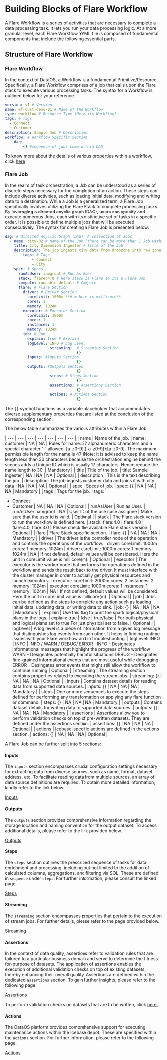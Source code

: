 # Building Blocks of Flare Workflow


A Flare Workflow is a series of activities that are necessary to complete a data processing task. It lets you run your data processing logic. At a more granular level, each Flare Workflow YAML file is composed of fundamental components that include the following essential parts.

## Structure of Flare Workflow

### **Flare Workflow**

In the context of DataOS, a Workflow is a fundamental Primitive/Resource. Specifically, a Flare Workflow comprises of a job that calls upon the Flare stack to execute various processing tasks. The syntax for a Workflow is outlined below for your reference.

```yaml
version: v1 # Version
name: wf-cust-demo-01 # Name of the Workflow
type: workflow # Resource Type (Here its Workflow)
tags: # Tags
  - Connect
  - Customer
description: Sample Job # Description 
workflow: # Workflow Specific Section
	dag:
		{} #sequence of jobs come within DAG
```

To know more about the details of various properties within a workflow, click [here](../../workflow.md) 

### **Flare Job**

In the realm of task orchestration, a Job can be understood as a series of discrete steps necessary for the completion of an action. These steps can include diverse activities, such as loading initial data, modifying and writing data to a destination. While a Job is a generalized term, a Flare Job specifically involves utilizing the Flare Stack to complete processing tasks. By leveraging a directed acyclic graph (DAG), users can specify and execute numerous Jobs, each with its distinctive set of tasks in a specific order. It is possible to define multiple jobs that will be executed consecutively. The syntax for creating a Flare Job is presented below:

```yaml
dag: # Directed Acyclic Graph (DAG): A collection of Jobs
  - name: city-02 # Name of the Job (there can be more than 1 Job within a DAG that can run on different stacks)
    title: City Dimension Ingester # Title of the Job
    description: The job ingests city data from dropzone into raw zone # Description
		tags: # Tags
			- Connect
			- City
    spec: # Specs
      runAsUser: iamgroot # Run As User
      stack: flare:4.0 # Here stack is Flare so its a Flare Job
      compute: runnable-default # Compute
      flare: # Flare Section
        driver: # Driver Section
          coreLimit: 1000m **# m here is millicore**
          cores: 1
          memory: 1024m
        executor: # Executor Section
          coreLimit: 1000m
          cores: 1
          instances: 1
          memory: 1024m
        job: # Job
          explain: true # Explain
          logLevel: INFO # Log Level
					streaming:  # Streaming Section
								{}
          inputs: #Inputs Section
								{}
          outputs: #Outputs Section
								{}
					steps: # Steps Section
								{}
					assertions: # Assertions Section
								{}
					actions: # Actions Section
								{}
```

The `{}` symbol functions as a variable placeholder that accommodates diverse supplementary properties that are listed at the conclusion of the corresponding section.

The below table summarizes the various attributes within a Flare Job:

| --- | --- | --- | --- | --- | --- | --- |
| name | Name of the job. | name: customer | NA | NA | Rules for name: 37 alphanumeric characters and a special character '-' allowed. [a-z0-9]([-a-z0-9]*[a-z0-9]. The maximum permissible length for the name is 47 (Note: It is advised to keep the name length less than 30 characters because the orchestration engine behind the scenes adds a Unique ID which is usually 17 characters. Hence reduce the name length to 30. | Mandatory |
| title | Title of the job. | title: Sample Ingester | NA | NA | NA | Optional |
| description | This is the text describing the job. | description: The job ingests customer data and joins it with city data | NA | NA | NA | Optional |
| spec | Specs of job. | spec:
    {} | NA | NA | NA | Mandatory |
| tags | Tags for the job. | tags:
   - Connect
   - Customer | NA | NA | NA | Optional |
| runAsUser | Run as User. | runAsUser: iamgroot | NA | User ID of the use case assignee | Make sure that the user id is valid. | Optional |
| stack | The Flare stack version to run the workflow is defined here.  | stack: flare:4.0 | flare:4.0 | flare:4.0, flare:3.0 | Please check the available Flare stack version. | Optional |
| flare | Flare Stack specific section. | flare: 
     {} | NA | NA | NA | Mandatory |
| driver | The driver is the controller node of the operation and controls the operations of the workflow. | driver:
  coreLimit: 1000m
  cores: 1
  memory: 1024m | driver:
  coreLimit: 1000m
  cores: 1
  memory: 1024m | NA | If not defined, default values will be considered. Here the unit in coreLimit value is millicore(m). | Optional |
| executor | The executor is the worker node that performs the operations defined in the workflow and sends the result back to the driver. It must interface with the cluster manager in order to actually get physical resources and launch executors. | executor:
  coreLimit: 2000m
  cores: 2
  instances: 2
  memory: 1024m | executor:
  coreLimit: 1000m
  cores: 1
  instances: 1
  memory: 1024m | NA | If not defined, default values will be considered. Here the unit in coreLimit value is millicore(m). | Optional |
| job | Jobs can be defined as the steps to complete any action such as loading initial data, updating data, or writing data to sink. | job:
    {} | NA | NA | NA | Mandatory |
| explain | Use this flag to print the spark logical/physical plans in the logs.  | explain: true | false | true/false | For both physical and logical plans set to true
For just physical set to false. | Optional |
| logLevel | A log level is a piece of information from a given log message that distinguishes log events from each other. It helps in finding runtime issues with your Flare workflow and in troubleshooting. | logLevel: INFO | INFO | INFO / WARN / DEBUG/ ERROR | INFO - Designates informational messages that highlight the progress of the workflow
WARN - Designates potentially harmful situations
DEBUG - Designates fine-grained informational events that are most useful while debugging
ERROR - Desingates error events that might still allow the workflow to continue running | Optional |
| streaming | The streaming section contains properties related to executing the stream jobs. | streaming:
    {} | NA | NA | NA | Optional |
| inputs | Contains dataset details for reading data from supported data sources. | inputs:
     {} | NA | NA | NA | Mandatory |
| steps | One or more sequences to execute the steps defined for performing any transformation or applying any flare function or command. | steps:
     {} | NA | NA | NA | Mandatory |
| outputs | Contains dataset details for writing data to supported data sources. | outputs:
     {] | NA | NA | NA | Mandatory |
| assertions | Assertions allow you to perform validation checks on top of pre-written datasets. They are defined under the assertions section.  | assertions:
     {] | NA | NA | NA | Optional |
| actions | Icebase-specific actions are defined in the actions section. | actions:
     {] | NA | NA | NA | Optional |

A Flare Job can be further split into 5 sections:

#### **Inputs**

The `inputs` section encompasses crucial configuration settings necessary for extracting data from diverse sources, such as name, format, dataset address, etc. To facilitate reading data from multiple sources, an array of data source definitions are required. To obtain more detailed information, kindly refer to the link below.

[Inputs](./building_blocks_of_flare_workflow/inputs.md)

#### **Outputs**

The `outputs` section provides comprehensive information regarding the storage location and naming convention for the output dataset. To access additional details, please refer to the link provided below.

[Outputs](./building_blocks_of_flare_workflow/outputs.md)

#### **Steps**

The `steps` section outlines the prescribed sequence of tasks for data enrichment and processing, including but not limited to the addition of calculated columns, aggregations, and filtering via SQL. These are defined in `sequence` under `steps`. For further information, please consult the linked page.

[Steps](./building_blocks_of_flare_workflow/steps.md)

#### **Streaming**

The `streaming` section encompasses properties that pertain to the execution of stream jobs. For further details, please refer to the page provided below.

[Streaming](./building_blocks_of_flare_workflow/streaming.md)

#### **Assertions**

In the context of data quality, assertions refer to validation rules that are tailored to a particular business domain and serve to determine the fitness-for-purpose of datasets. The application of assertions enables the execution of additional validation checks on top of existing datasets, thereby enhancing their overall quality. Assertions are defined within the dedicated `assertions` section. To gain further insights, please refer to the following page.

[Assertions](./building_blocks_of_flare_workflow/assertions.md)

To perform validation checks on datasets that are to be written, click [here.](./case_scenario/data_quality_jobs.md#pre-sink-assertions)

#### **Actions**

The DataOS platform provides comprehensive support for executing maintenance actions within the Icebase depot. These are specified within the `actions` section. For further information, please refer to the following page.

[Actions](./building_blocks_of_flare_workflow/actions.md)